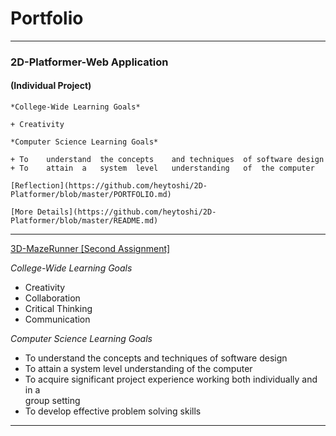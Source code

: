 # Portfolio


***

### 2D-Platformer-Web Application 

#### (Individual Project)

    *College-Wide Learning Goals*

    + Creativity
 
    *Computer Science Learning Goals* 
 
    + To	understand	the	concepts	and	techniques	of software	design
    + To	attain	a	system	level	understanding	of	the	computer

    [Reflection](https://github.com/heytoshi/2D-Platformer/blob/master/PORTFOLIO.md)

    [More Details](https://github.com/heytoshi/2D-Platformer/blob/master/README.md)

***

[3D-MazeRunner [Second Assignment]](https://github.com/heytoshi/2D-Platformer)

*College-Wide Learning Goals*

+ Creativity
+ Collaboration
+ Critical Thinking
+ Communication

 *Computer Science Learning Goals* 
 
+ To	understand	the	concepts	and	techniques	of software	design
+ To	attain	a	system	level	understanding	of	the	computer
+ To	acquire	significant	project	experience	working	both	individually	and	in	a	
 group	setting
+ To	develop	effective	problem	solving	skills

***
